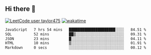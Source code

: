 ## Hi there 👋

[![LeetCode user taylor475](https://img.shields.io/badge/dynamic/json?style=for-the-badge&labelColor=black&color=%23ffa116&label=Solved&query=solvedOverTotal&url=https%3A%2F%2Fleetcode-badge.vercel.app%2Fapi%2Fusers%2Ftaylor475&logo=leetcode&logoColor=yellow)](https://leetcode.com/taylor475/)
[![wakatime](https://wakatime.com/badge/user/8c6aced9-f66a-452f-8802-5d7239ce5c50.svg)](https://wakatime.com/@8c6aced9-f66a-452f-8802-5d7239ce5c50)

<!--START_SECTION:waka-->

```txt
JavaScript   7 hrs 54 mins   █████████████████████░░░░   84.51 %
SQL          52 mins         ██▒░░░░░░░░░░░░░░░░░░░░░░   09.31 %
JSON         23 mins         █░░░░░░░░░░░░░░░░░░░░░░░░   04.11 %
HTML         10 mins         ▒░░░░░░░░░░░░░░░░░░░░░░░░   01.91 %
Markdown     0 secs          ░░░░░░░░░░░░░░░░░░░░░░░░░   00.12 %
```

<!--END_SECTION:waka-->

<!--
**taylor475/taylor475** is a _special_ repository because its `README.md` (this file) appears on your GitHub profile.
